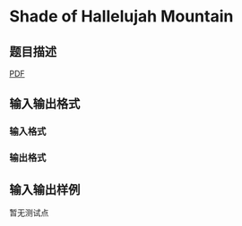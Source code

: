 # Shade of Hallelujah Mountain

## 题目描述

[problemUrl]: https://uva.onlinejudge.org/index.php?option=com_onlinejudge&Itemid=8&category=447&page=show_problem&problem=4234

[PDF](https://uva.onlinejudge.org/external/14/p1488.pdf)

## 输入输出格式

### 输入格式

### 输出格式

## 输入输出样例

暂无测试点

